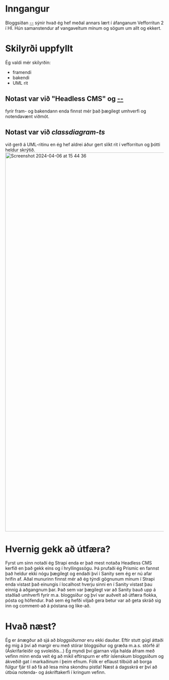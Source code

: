 # Inngangur
Bloggsíðan [--](https://einstaklings-v5.onrender.com/) sýnir hvað ég hef meðal annars lært í áfanganum Vefforritun 2 í HÍ.
Hún samanstendur af vangaveltum mínum og sögum um allt og ekkert.
# Skilyrði uppfyllt
Ég valdi mér skilyrðin:
- framendi
- bakendi
- UML rit
## Notast var við "Headless CMS" og [--](https://Sanity.io/) 
fyrir fram- og bakendann enda finnst mér það þægilegt umhverfi og notendavænt viðmót.
## Notast var við *classdiagram-ts* 
við gerð á UML-ritinu en ég hef aldrei áður gert slíkt rit í vefforritun og þótti heldur skrýtið.
<img width="1202" alt="Screenshot 2024-04-06 at 15 44 36" src="https://github.com/asge1r/Einstaklings-V5/assets/119693998/478d6e07-5fff-45bd-94b7-84142dbfb930">
# Hvernig gekk að útfæra?
Fyrst um sinn notaði ég Strapi enda er það mest notaða Headless CMS kerfið en það gekk eins og í hryllingssögu. Þá prufaði ég Prismic en fannst það heldur ekki nógu þægilegt og endaði því í Sanity sem ég er nú afar hrifin af.
Aðal munurinn finnst mér að ég týndi gögnunum mínum í Strapi enda vistast það einungis í localhost hverju sinni en í Sanity vistast þau einnig á aðgangnum þar.
Það sem var þægilegt var að Sanity bauð upp á staðlað umhverfi fyrir m.a. bloggsíður og því var auðvelt að útfæra flokka, pósta og höfendur.
Það sem ég hefði viljað gera betur var að geta skráð sig inn og comment-að á póstana og like-að.
# Hvað næst?
Ég er ánægður að sjá að *bloggsíðurnar* eru ekki dauðar. 
Eftir stutt gúgl áttaði ég mig á því að margir eru með stórar bloggsíður og græða m.a.s. stórfé á! (Áskrifarleiðir og svoleiðis...)
Ég myndi því gjarnan vilja halda áfram með vefinn minn enda veit ég að mikil eftirspurn er eftir íslenskum bloggsíðum og ákveðið gat í markaðinum í þeim efnum.
Fólk er eflaust tilbúið að borga fúlgur fjár til að fá að lesa mína skondnu pistla!
Næst á dagsskrá er því að útbúa notenda- og áskriftakerfi í kringum vefinn.
